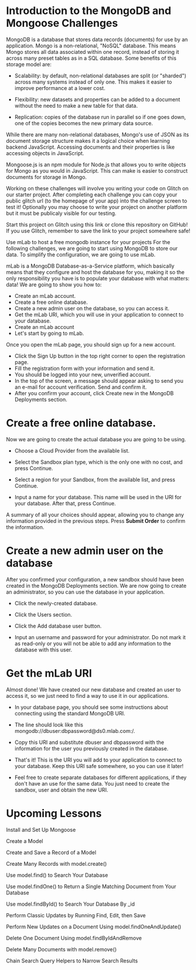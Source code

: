# Introduction to the MongoDB and Mongoose Challenges #

MongoDB is a database that stores data records (documents) for use by an application. Mongo is a non-relational, "NoSQL" database. This means Mongo stores all data associated within one record, instead of storing it across many preset tables as in a SQL database. Some benefits of this storage model are:

* Scalability: by default, non-relational databases are split (or "sharded") across many systems instead of only one. This makes it easier to improve performance at a lower cost.

* Flexibility: new datasets and properties can be added to a document without the need to make a new table for that data.

* Replication: copies of the database run in parallel so if one goes down, one of the copies becomes the new primary data source.

While there are many non-relational databases, Mongo's use of JSON as its document storage structure makes it a logical choice when learning backend JavaScript. Accessing documents and their properties is like accessing objects in JavaScript.

Mongoose.js is an npm module for Node.js that allows you to write objects for Mongo as you would in JavaScript. This can make is easier to construct documents for storage in Mongo.

Working on these challenges will involve you writing your code on Glitch on our starter project. After completing each challenge you can copy your public glitch url (to the homepage of your app) into the challenge screen to test it! Optionally you may choose to write your project on another platform but it must be publicaly visible for our testing.

Start this project on Glitch using this link or clone this repository on GitHub! If you use Glitch, remember to save the link to your project somewhere safe!

Use mLab to host a free mongodb instance for your projects
For the following challenges, we are going to start using MongoDB to store our data. To simplify the configuration, we are going to use mLab.

mLab is a MongoDB Database-as-a-Service platform, which basically means that they configure and host the database for you, making it so the only responsibility you have is to populate your database with what matters: data! We are going to show you how to:

* Create an mLab account.
* Create a free online database.
* Create a new admin user on the database, so you can access it.
* Get the mLab URI, which you will use in your application to connect to your database.
* Create an mLab account
* Let's start by going to mLab.

Once you open the mLab page, you should sign up for a new account.

* Click the Sign Up button in the top right corner to open the registration page.
* Fill the registration form with your information and send it.
* You should be logged into your new, unverified account.
* In the top of the screen, a message should appear asking to send you an e-mail for account verification. Send and confirm it.
* After you confirm your account, click Create new in the MongoDB Deployments section.

# Create a free online database. #

Now we are going to create the actual database you are going to be using.

* Choose a Cloud Provider from the available list.

* Select the Sandbox plan type, which is the only one with no cost, and press Continue.

* Select a region for your Sandbox, from the available list, and press Continue.

* Input a name for your database. This name will be used in the URI for your database. After that, press Continue.

A summary of all your choices should appear, allowing you to change any information provided in the previous steps. Press **Submit Order** to confirm the information.

# Create a new admin user on the database #

After you confirmed your configuration, a new sandbox should have been created in the MongoDB Deployments section. We are now going to create an administrator, so you can use the database in your application.

* Click the newly-created database.

* Click the Users section.

* Click the Add database user button.

* Input an username and password for your administrator. Do not mark it as read-only or you will not be able to add any information to the database with this user.

# Get the mLab URI #

Almost done! We have created our new database and created an user to access it, so we just need to find a way to use it in our applications.

* In your database page, you should see some instructions about connecting using the standard MongoDB URI.

* The line should look like this mongodb://dbuser:dbpassword@ds0<PORT>.mlab.com:<PORT>/<DATABASE-NAME>.

* Copy this URI and substitute dbuser and dbpassword with the information for the user you previously created in the database.

* That's it! This is the URI you will add to your application to connect to your database. Keep this URI safe somewhere, so you can use it later!

* Feel free to create separate databases for different applications, if they don't have an use for the same data. You just need to create the sandbox, user and obtain the new URI.

# Upcoming Lessons #

Install and Set Up Mongoose

Create a Model

Create and Save a Record of a Model

Create Many Records with model.create()

Use model.find() to Search Your Database

Use model.findOne() to Return a Single Matching Document from Your Database

Use model.findById() to Search Your Database By _id

Perform Classic Updates by Running Find, Edit, then Save

Perform New Updates on a Document Using model.findOneAndUpdate()

Delete One Document Using model.findByIdAndRemove

Delete Many Documents with model.remove()

Chain Search Query Helpers to Narrow Search Results